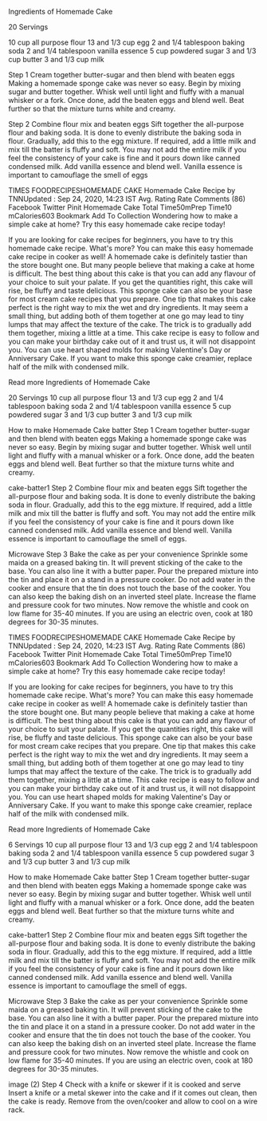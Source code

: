Ingredients of Homemade Cake

20 Servings



10 cup all purpose flour
13 and 1/3 cup egg
2 and 1/4 tablespoon baking soda
2 and 1/4 tablespoon vanilla essence
5 cup powdered sugar
3 and 1/3 cup butter
3 and 1/3 cup milk


Step 1 Cream together butter-sugar and then blend with beaten eggs
Making a homemade sponge cake was never so easy. Begin by mixing sugar and butter together. Whisk well until light and fluffy with a manual whisker or a fork. Once done, add the beaten eggs and blend well. Beat further so that the mixture turns white and creamy.

Step 2 Combine flour mix and beaten eggs
Sift together the all-purpose flour and baking soda. It is done to evenly distribute the baking soda in flour. Gradually, add this to the egg mixture. If required, add a little milk and mix till the batter is fluffy and soft. You may not add the entire milk if you feel the consistency of your cake is fine and it pours down like canned condensed milk. Add vanilla essence and blend well. Vanilla essence is important to camouflage the smell of eggs

TIMES FOODRECIPESHOMEMADE CAKE
Homemade Cake Recipe
by TNNUpdated : Sep 24, 2020, 14:23 IST
Avg. Rating
Rate
 Comments (86)
Facebook
Twitter
Pinit
Homemade Cake
Total Time50mPrep Time10 mCalories603
Bookmark
Add To Collection
Wondering how to make a simple cake at home? Try this easy homemade cake recipe today!

If you are looking for cake recipes for beginners, you have to try this homemade cake recipe. What's more? You can make this easy homemade cake recipe in cooker as well! A homemade cake is definitely tastier than the store bought one. But many people believe that making a cake at home is difficult. The best thing about this cake is that you can add any flavour of your choice to suit your palate. If you get the quantities right, this cake will rise, be fluffy and taste delicious. This sponge cake can also be your base for most cream cake recipes that you prepare. One tip that makes this cake perfect is the right way to mix the wet and dry ingredients. It may seem a small thing, but adding both of them together at one go may lead to tiny lumps that may affect the texture of the cake. The trick is to gradually add them together, mixing a little at a time. This cake recipe is easy to follow and you can make your birthday cake out of it and trust us, it will not disappoint you. You can use heart shaped molds for making Valentine's Day or Anniversary Cake. If you want to make this sponge cake creamier, replace half of the milk with condensed milk.

Read more
Ingredients of Homemade Cake

20 Servings
10 cup all purpose flour
13 and 1/3 cup egg
2 and 1/4 tablespoon baking soda
2 and 1/4 tablespoon vanilla essence
5 cup powdered sugar
3 and 1/3 cup butter
3 and 1/3 cup milk


How to make Homemade Cake
batter
Step 1 Cream together butter-sugar and then blend with beaten eggs
Making a homemade sponge cake was never so easy. Begin by mixing sugar and butter together. Whisk well until light and fluffy with a manual whisker or a fork. Once done, add the beaten eggs and blend well. Beat further so that the mixture turns white and creamy.

cake-batter1
Step 2 Combine flour mix and beaten eggs
Sift together the all-purpose flour and baking soda. It is done to evenly distribute the baking soda in flour. Gradually, add this to the egg mixture. If required, add a little milk and mix till the batter is fluffy and soft. You may not add the entire milk if you feel the consistency of your cake is fine and it pours down like canned condensed milk. Add vanilla essence and blend well. Vanilla essence is important to camouflage the smell of eggs.

Microwave
Step 3 Bake the cake as per your convenience
Sprinkle some maida on a greased baking tin. It will prevent sticking of the cake to the base. You can also line it with a butter paper. Pour the prepared mixture into the tin and place it on a stand in a pressure cooker. Do not add water in the cooker and ensure that the tin does not touch the base of the cooker. You can also keep the baking dish on an inverted steel plate. Increase the flame and pressure cook for two minutes. Now remove the whistle and cook on low flame for 35-40 minutes. If you are using an electric oven, cook at 180 degrees for 30-35 minutes.

TIMES FOODRECIPESHOMEMADE CAKE
Homemade Cake Recipe
by TNNUpdated : Sep 24, 2020, 14:23 IST
Avg. Rating
Rate
 Comments (86)
Facebook
Twitter
Pinit
Homemade Cake
Total Time50mPrep Time10 mCalories603
Bookmark
Add To Collection
Wondering how to make a simple cake at home? Try this easy homemade cake recipe today!

If you are looking for cake recipes for beginners, you have to try this homemade cake recipe. What's more? You can make this easy homemade cake recipe in cooker as well! A homemade cake is definitely tastier than the store bought one. But many people believe that making a cake at home is difficult. The best thing about this cake is that you can add any flavour of your choice to suit your palate. If you get the quantities right, this cake will rise, be fluffy and taste delicious. This sponge cake can also be your base for most cream cake recipes that you prepare. One tip that makes this cake perfect is the right way to mix the wet and dry ingredients. It may seem a small thing, but adding both of them together at one go may lead to tiny lumps that may affect the texture of the cake. The trick is to gradually add them together, mixing a little at a time. This cake recipe is easy to follow and you can make your birthday cake out of it and trust us, it will not disappoint you. You can use heart shaped molds for making Valentine's Day or Anniversary Cake. If you want to make this sponge cake creamier, replace half of the milk with condensed milk.

Read more
Ingredients of Homemade Cake

6 Servings
10 cup all purpose flour
13 and 1/3 cup egg
2 and 1/4 tablespoon baking soda
2 and 1/4 tablespoon vanilla essence
5 cup powdered sugar
3 and 1/3 cup butter
3 and 1/3 cup milk


How to make Homemade Cake
batter
Step 1 Cream together butter-sugar and then blend with beaten eggs
Making a homemade sponge cake was never so easy. Begin by mixing sugar and butter together. Whisk well until light and fluffy with a manual whisker or a fork. Once done, add the beaten eggs and blend well. Beat further so that the mixture turns white and creamy.

cake-batter1
Step 2 Combine flour mix and beaten eggs
Sift together the all-purpose flour and baking soda. It is done to evenly distribute the baking soda in flour. Gradually, add this to the egg mixture. If required, add a little milk and mix till the batter is fluffy and soft. You may not add the entire milk if you feel the consistency of your cake is fine and it pours down like canned condensed milk. Add vanilla essence and blend well. Vanilla essence is important to camouflage the smell of eggs.

Microwave
Step 3 Bake the cake as per your convenience
Sprinkle some maida on a greased baking tin. It will prevent sticking of the cake to the base. You can also line it with a butter paper. Pour the prepared mixture into the tin and place it on a stand in a pressure cooker. Do not add water in the cooker and ensure that the tin does not touch the base of the cooker. You can also keep the baking dish on an inverted steel plate. Increase the flame and pressure cook for two minutes. Now remove the whistle and cook on low flame for 35-40 minutes. If you are using an electric oven, cook at 180 degrees for 30-35 minutes.

image (2)
Step 4 Check with a knife or skewer if it is cooked and serve
Insert a knife or a metal skewer into the cake and if it comes out clean, then the cake is ready. Remove from the oven/cooker and allow to cool on a wire rack.